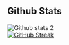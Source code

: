 
<h2 aling="center"> Github Stats </h2>

![Github stats 2](https://github-readme-stats.vercel.app/api?username=Ozgur-Ulusoy&show_icons=true&theme=radical) <br/>
[![GitHub Streak](https://streak-stats.demolab.com/?user=Ozgur-Ulusoy)](https://git.io/streak-stats)
